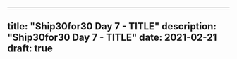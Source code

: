 
---
title: "Ship30for30 Day 7 - TITLE"
description: "Ship30for30 Day 7 - TITLE"
date: 2021-02-21
draft: true
---

